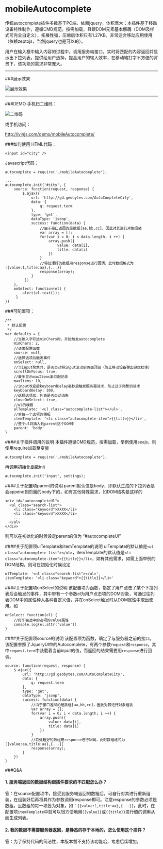 # mobileAutocomplete

传统autocomplete插件多数基于PC端，依赖jquery，体积庞大；本插件基于移动设备特性制作，遵循CMD规范，按需加载，且跟DOM元素基本解耦（DOM及样式可完全自定义），拓展性强，压缩后体积只有1.27KB，非常适合移动应用使用（依赖zeptojs，当然jquery也是可以的）。

用户在输入框中输入内容的过程中，调用服务端接口，实时将匹配的内容返回并显示出下拉列表，提供给用户选择，提高用户的输入效率，在移动端打字不方便的背景下，该功能的需求非常庞大。


----------


###展示效果

![展示效果][1]


----------

###DEMO
手机扫二维码：

![二维码][2]

或手机访问：

http://ivinjs.com/demo/mobileAutocomplete/


###如何使用
HTML代码：

    <input id="city" />

Javascript代码：

    autocomplete = require('./mobileAutocomplete');
    
    ...
    autocomplete.init('#city', {
        source: function(request, response) {
            $.ajax({
                url: 'http://gd.geobytes.com/AutoCompleteCity',
                data: {
                    q: request.term
                },
                type: 'get',
                dataType: 'jsonp',
                success: function(data) {
                    //由于接口返回的是数组[aa,bb,cc]，因此对其进行对象组装
                    var array = [];
                    for(var i = 0; i < data.length; i ++) {
                        array.push({
                            value: data[i],
                            title: data[i]
                        })
                    }
                    //将处理好的数组用response进行回调，此时数组格式为[{value:1,title:aa},{...}]
                    response(array);
                }
             })
        },
        onSelect: function(el) {
            alert(el.text());
         }
    })

###可配置项：

    /**
	 * 默认配置
	 */
	var defaults = {
		//当输入字符达minChars时，开始触发autocomplete
		minChars: 2,
        //请求配置函数
        source: null,
        //选择选项后触发事件
        onSelect: null,
        //当input聚焦时，是否自动将input滚动到页面顶部（防止移动设备弹出键盘挡住）
        scrollOnFocus: true,
        //最多显示maxItems条匹配记录
        maxItems: 10,
        //input改变后keyboardDelay毫秒后触发服务器请求，防止过于频繁的请求
        keyboardDelay: 300,
        //选择选项后，列表是否自动消失
        closeOnSelect: true,
        //ul的模板
        ulTemplate: '<ul class="autocomplete-list"></ul>',
        //单独一个选项的模板
        itemTemplate: '<li class="autocomplete-item">{{title}}</li>',
        //整个ul将插入到parent这个DOM中
        parent: 'body'
	}

####关于插件调用的说明
本插件遵循CMD规范，按需加载，举例使用seajs，则使用require加载至变量

    autocomplete = require('./mobileAutocomplete');

再调用初始化函数init

    autocomplete.init('input', settings);

####关于配置项parent的说明
parent默认值是body，即默认生成的下拉列表是会append到页面的body下的，如有其他特殊需求，如DOM结构是这样的

    <div id="autocompleteUl">
      <ul class="search-list">
        <li class="keyword">XXXX</li>
        <li class="keyword">XXXX</li>
        ...
      </ul>
    </div>
则可以在初始化的时候设定parent的值为 “#autocompleteUl”

####关于配置项ulTemplate和itemTemplate的说明
ulTemplate的默认值是`<ul class="autocomplete-list"></ul>`，itemTemplate的默认值是`<li class="autocomplete-item">{{title}}</li>`，如有其他需求，如需上面举例的DOM结构，则可在初始化时候设定

    
    ulTemplate: '<ul class="search-list"></ul>',
    itemTemplate: '<li class="keyword">{{title}}</li>'

####关于配置项onSelect的说明
该配置项为函数，指定了用户点击了某个下拉列表后会触发的事件，其中带有一个参数el为用户点击项的DOM对象，可通过往列表DOM中的属性种入各种自定义值，并在onSelect触发时从DOM属性中取出使用。如

    onSelect: function(el) {
	    //打印被选中的选项的value属性
	    console.log(el.attr('value'))
    }

####关于配置项source的说明
该配置项为函数，确定了与服务器之前的接口。该配置参照了JqueryUI中的Autocomplete，有两个参数`request`和`response`，其中`request.term`中装载着当前input的值，而返回的结果需要用`response`进行回调。

    source: function(request, response) {
        $.ajax({
            url: 'http://gd.geobytes.com/AutoCompleteCity',
            data: {
                q: request.term
            },
            type: 'get',
            dataType: 'jsonp',
            success: function(data) {
                //由于接口返回的是数组[aa,bb,cc]，因此对其进行对象组装
                var array = [];
                for(var i = 0; i < data.length; i ++) {
                    array.push({
                        value: data[i],
                        title: data[i]
                    })
                }
                //将处理好的数组用response进行回调，此时数组格式为[{value:aa,title:aa},{...}]
                response(array);
            }
        })
    }

###Q&A
#### 1. 服务端返回的数据结构跟插件要求的不匹配怎么办？ ####
答：在source配置项中，接受到服务端返回的数据后，可自行对其进行重新组装，在组装好后再将其作为参数调用response即可。注意response的参数必须是数组，且数组的每一项皆为对象，如：`[{value:1,title:aa},{...}]`，此时，在配置项`itemTemplate`中就可以很方便地用`{{value}}`或`{{title}}`进行值的调用从而生成列表。

#### 2. 我的数据不需要服务器返回，是静态的存于本地的，怎么使用这个插件？ ####
答：为了保持代码的简洁性，本版本暂不支持该功能哈，考虑后续增加。


  [1]: http://ivinjs.com/demo/mobileAutocomplete/demo.png
  [2]: http://ivinjs.com/demo/mobileAutocomplete/code.png
  
